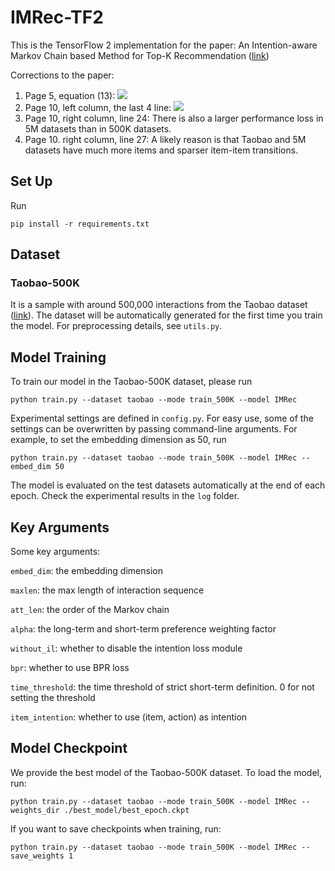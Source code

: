 # IMRec-TF2
This is the TensorFlow 2 implementation for the paper:
An Intention-aware Markov Chain based Method for Top-K Recommendation ([link](https://ieeexplore.ieee.org/document/9997243))

Corrections to the paper:
1. Page 5, equation (13): <img src="http://chart.googleapis.com/chart?cht=tx&chl=argmin_{\Theta}\quad\quad\mathcal{L}_{Item}%2B\mathcal{L}_{Intention}%2B\mathcal{L}_{Reg}" style="border:none;">
3. Page 10, left column, the last 4 line: <img src="http://chart.googleapis.com/chart?cht=tx&chl=\mathcal{L}_{Item}=-\frac{1}{n}\sum_{j=1}^n(\log{(\sigma(\hat{p}_{u,t,i^u_t}))}%2B\log{(\sigma(1-\hat{p}_{u,t,{i'}^u_t}))})" style="border:none;">
4. Page 10, right column, line 24: There is also a larger performance loss in 5M datasets than in 500K datasets.
5. Page 10. right column, line 27: A likely reason is that Taobao and 5M datasets have much more items and sparser item-item transitions.
## Set Up
Run
```
pip install -r requirements.txt
```

## Dataset
### Taobao-500K
It is a sample with around 500,000 interactions from the Taobao dataset ([link](https://tianchi.aliyun.com/dataset/dataDetail?dataId=649&userId=1)). The dataset will be automatically generated for the first time you train the model. For preprocessing details, see `utils.py`.

## Model Training
To train our model in the Taobao-500K dataset, please run
```
python train.py --dataset taobao --mode train_500K --model IMRec
```

Experimental settings are defined in `config.py`. For easy use, some of the settings can be overwritten by passing command-line arguments. For example, to set the embedding dimension as 50, run

```
python train.py --dataset taobao --mode train_500K --model IMRec --embed_dim 50
```

The model is evaluated on the test datasets automatically at the end of each epoch. Check the experimental results in the `log` folder.


## Key Arguments
Some key arguments:

`embed_dim`: the embedding dimension

`maxlen`: the max length of interaction sequence

`att_len`: the order of the Markov chain

`alpha`: the long-term and short-term preference weighting factor

`without_il`: whether to disable the intention loss module

`bpr`: whether to use BPR loss

`time_threshold`: the time threshold of strict short-term definition. 0 for not setting the threshold

`item_intention`: whether to use (item, action) as intention


## Model Checkpoint
We provide the best model of the Taobao-500K dataset. To load the model, run:

```
python train.py --dataset taobao --mode train_500K --model IMRec --weights_dir ./best_model/best_epoch.ckpt
```

If you want to save checkpoints when training, run:
```
python train.py --dataset taobao --mode train_500K --model IMRec --save_weights 1
```
